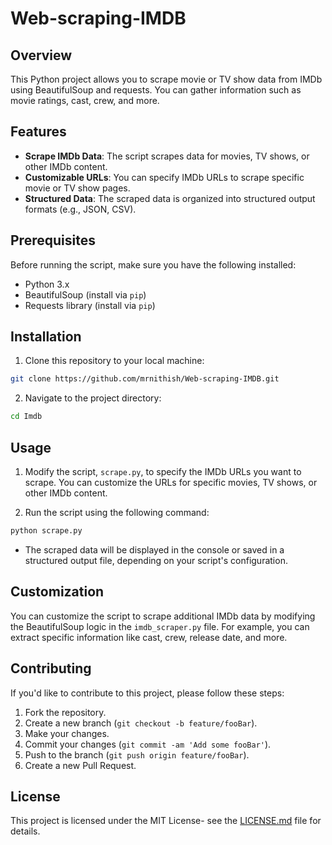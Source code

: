 # Web-scraping-IMDB

## Overview

This Python project allows you to scrape movie or TV show data from IMDb using BeautifulSoup and requests. You can gather information such as movie ratings, cast, crew, and more.

## Features

- **Scrape IMDb Data**: The script scrapes data for movies, TV shows, or other IMDb content.
- **Customizable URLs**: You can specify IMDb URLs to scrape specific movie or TV show pages.
- **Structured Data**: The scraped data is organized into structured output formats (e.g., JSON, CSV).

## Prerequisites

Before running the script, make sure you have the following installed:

- Python 3.x
- BeautifulSoup (install via `pip`)
- Requests library (install via `pip`)

## Installation

1. Clone this repository to your local machine:

```bash
git clone https://github.com/mrnithish/Web-scraping-IMDB.git
```

2. Navigate to the project directory:

```bash
cd Imdb
```

## Usage

1. Modify the script, `scrape.py`, to specify the IMDb URLs you want to scrape. You can customize the URLs for specific movies, TV shows, or other IMDb content.

2. Run the script using the following command:

```bash
python scrape.py
```

- The scraped data will be displayed in the console or saved in a structured output file, depending on your script's configuration.

## Customization

You can customize the script to scrape additional IMDb data by modifying the BeautifulSoup logic in the `imdb_scraper.py` file. For example, you can extract specific information like cast, crew, release date, and more.

## Contributing

If you'd like to contribute to this project, please follow these steps:

1. Fork the repository.
2. Create a new branch (`git checkout -b feature/fooBar`).
3. Make your changes.
4. Commit your changes (`git commit -am 'Add some fooBar'`).
5. Push to the branch (`git push origin feature/fooBar`).
6. Create a new Pull Request.

## License

This project is licensed under the MIT License- see the [LICENSE.md](LICENSE.md) file for details.

